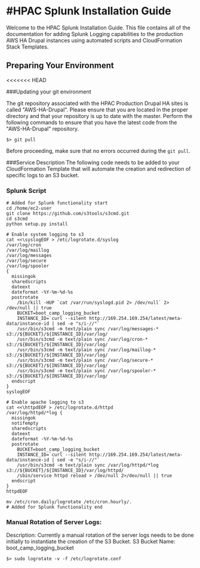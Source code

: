 #HPAC Splunk Installation Guide
======================

Welcome to the HPAC Splunk Installation Guide.  This file contains all of the documentation for adding Splunk Logging capabilities to the production AWS HA Drupal instances using automated scripts and CloudFormation Stack Templates.

## Preparing Your Environment
<<<<<<< HEAD

###Updating your git environment

The git repository associated with the HPAC Production Drupal HA sites is called "AWS-HA-Drupal".  Please ensure that you are located in the proper directory and that your repository is up to date with the master.  Perform the following commands to ensure that you have the latest code from the "AWS-HA-Drupal" repository.

```
$> git pull

```

Before proceeding, make sure that no errors occurred during the ```git pull```.

###Service Description
The following code needs to be added to your CloudFormation Template that will automate the creation and redirection of specific logs to an S3 bucket.

### Splunk Script

```
# Added for Splunk functionality start
cd /home/ec2-user
git clone https://github.com/s3tools/s3cmd.git
cd s3cmd
python setup.py install

# Enable system logging to s3
cat <<\syslogEOF > /etc/logrotate.d/syslog
/var/log/cron
/var/log/maillog
/var/log/messages
/var/log/secure
/var/log/spooler
{
  missingok
  sharedscripts
  dateext
  dateformat -%Y-%m-%d-%s
  postrotate
    /bin/kill -HUP `cat /var/run/syslogd.pid 2> /dev/null` 2> /dev/null || true
    BUCKET=boot_camp_logging_bucket
    INSTANCE_ID=`curl --silent http://169.254.169.254/latest/meta-data/instance-id | sed -e "s/i-//"`
    /usr/bin/s3cmd -m text/plain sync /var/log/messages-* s3://${BUCKET}/${INSTANCE_ID}/var/log/
    /usr/bin/s3cmd -m text/plain sync /var/log/cron-* s3://${BUCKET}/${INSTANCE_ID}/var/log/
    /usr/bin/s3cmd -m text/plain sync /var/log/maillog-* s3://${BUCKET}/${INSTANCE_ID}/var/log/
    /usr/bin/s3cmd -m text/plain sync /var/log/secure-* s3://${BUCKET}/${INSTANCE_ID}/var/log/
    /usr/bin/s3cmd -m text/plain sync /var/log/spooler-* s3://${BUCKET}/${INSTANCE_ID}/var/log/
  endscript
}
syslogEOF

# Enable apache logging to s3
cat <<\httpdEOF > /etc/logrotate.d/httpd
/var/log/httpd/*log {
  missingok
  notifempty
  sharedscripts
  dateext
  dateformat -%Y-%m-%d-%s
  postrotate
    BUCKET=boot_camp_logging_bucket
    INSTANCE_ID=`curl --silent http://169.254.169.254/latest/meta-data/instance-id | sed -e "s/i-//"`
    /usr/bin/s3cmd -m text/plain sync /var/log/httpd/*log s3://${BUCKET}/${INSTANCE_ID}/var/log/httpd/
    /sbin/service httpd reload > /dev/null 2>/dev/null || true
  endscript
}
httpdEOF

mv /etc/cron.daily/logrotate /etc/cron.hourly/.
# Added for Splunk functionality end

```

### Manual Rotation of Server Logs:
Description: Currently a manual rotation of the server logs needs to be done initially to instantiate the creation of the S3 Bucket.
S3 Bucket Name: boot_camp_logging_bucket

```
$> sudo logrotate -v -f /etc/logrotate.conf

```

